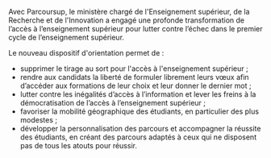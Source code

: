 <p id="brief">
  Avec Parcoursup, le ministère chargé de l'Enseignement supérieur, de la Recherche et de l'Innovation a engagé une profonde transformation de l’accès à l’enseignement supérieur pour lutter contre l’échec dans le premier cycle de l’enseignement supérieur.
</p>
<p>
  Le nouveau dispositif d'orientation permet de  :
  <ul>
    <li>supprimer le tirage au sort pour l'accès à l'enseignement supérieur ;</li>
    <li>rendre aux candidats la liberté de formuler librement leurs vœux afin d’accéder aux formations de leur choix et leur donner le dernier mot ;</li>
    <li>lutter contre les inégalités d’accès à l’information et lever les freins à la démocratisation de l’accès à l’enseignement supérieur ;</li>
    <li>favoriser la mobilité géographique des étudiants, en particulier des plus modestes ;</li>
    <li>développer la personnalisation des parcours et accompagner la réussite des étudiants, en créant des parcours adaptés à ceux qui ne disposent pas de tous les atouts pour réussir.</li>
  </ul>
</p>
